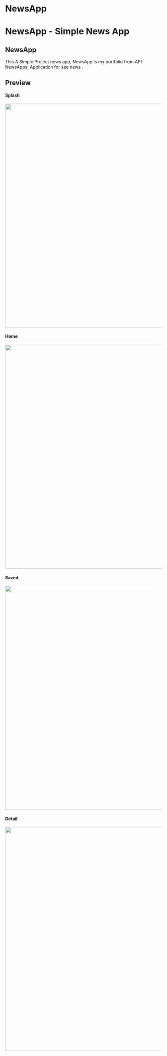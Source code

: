 # NewsApp


# NewsApp - Simple News App 

## NewsApp
This A Simple Project news app, NewsApp is my portfolio from API NewsApps, Application for see news .
## Preview
#### Splash
<img src="Screenshot/LogRes.png" width="720">

#### Home
<img src="Screenshot/HomeSearch.png" width="720">

#### Saved
<img src="Screenshot/WorkerHire.png" width="720">

#### Detail
<img src="Screenshot/ProfileEdit.png" width="720">
